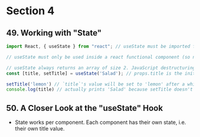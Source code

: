 # Section 4

## 49. Working with "State"

```js
import React, { useState } from "react"; // useState must be imported from the react library.

// useState must only be used inside a react functional component (so not in any nested functions, or outside the functional component).

// useState always returns an array of size 2. JavaScript destructuring is as follows:
const [title, setTitle] = useState('Salad'); // props.title is the initial value of `title`.

setTitle('lemon') // `title`'s value will be set to 'lemon' after a while (NOT IMMEDIATELY).
console.log(title) // actually prints 'Salad' because setTitle doesn't work immediately. (It gets scheduled)
```

## 50. A Closer Look at the "useState" Hook

- State works per component. Each component has their own state, i.e. their own title value. 